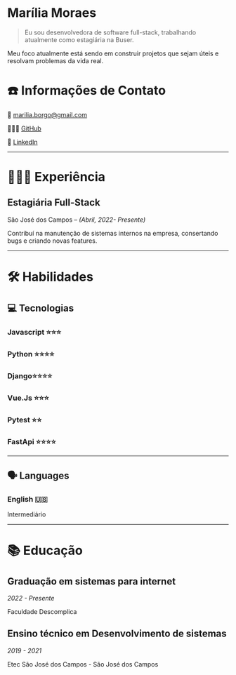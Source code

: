 # Marília Moraes

> Eu sou desenvolvedora de software full-stack, trabalhando atualmente como estagiária na Buser. 
> 
Meu foco atualmente está sendo em construir projetos que sejam úteis e resolvam problemas da vida real.
> 

# ☎️ Informações de Contato

📧 marilia.borgo@gmail.com

🧑🏻‍💻 [GitHub](https://github.com/marilia-borgo)

🔗 [LinkedIn](https://www.linkedin.com/in/mar%C3%ADliaborgo/)

---

# **👩🏻‍💻 Experiência**

## Estagiária Full-Stack

São José dos Campos *– (Abril, 2022- Presente)*

Contribuí na manutenção de sistemas internos na empresa, consertando bugs e criando novas features.

---

# 🛠 Habilidades

## 💻 Tecnologias

### Javascript ⭐️⭐️⭐️

### Python ⭐️⭐️⭐️⭐️

### Django⭐️⭐️⭐️⭐️

### Vue.Js ⭐️⭐️⭐️

### Pytest ⭐️⭐️

### FastApi ⭐️⭐️⭐️⭐️

---

## 🗣 Languages

### English 🇺🇸

Intermediário

---

# 📚 Educação

## Graduação em sistemas para internet

*2022 - Presente*

Faculdade Descomplica

## Ensino técnico em Desenvolvimento de sistemas

*2019 - 2021*

Etec São José dos Campos - São José dos Campos
